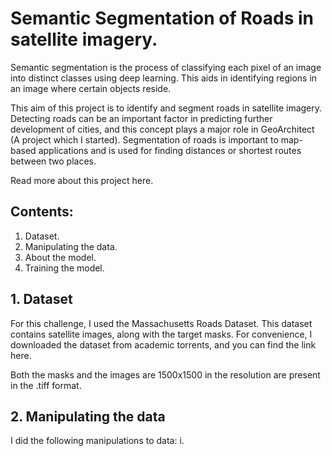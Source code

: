 # Semantic Segmentation of Roads in satellite imagery. 

Semantic segmentation is the process of classifying each pixel of an image into distinct classes using deep learning. This aids in identifying regions in an image where certain objects reside. 

This aim of this project is to identify and segment roads in satellite imagery. Detecting roads can be an important factor in predicting further development of cities, and this concept plays a major role in GeoArchitect (A project which I started). Segmentation of roads is important to map-based applications and is used for finding distances or shortest routes between two places.

Read more about this project here.

## Contents:
1. Dataset.
2. Manipulating the data.
3. About the model.
4. Training the model.

## 1. Dataset

For this challenge, I used the Massachusetts Roads Dataset. This dataset contains satellite images, along with the target masks. For convenience, I downloaded the dataset from academic torrents, and you can find the link here.

Both the masks and the images are 1500x1500 in the resolution are present in the .tiff format.

## 2. Manipulating the data
I did the following manipulations to data:
 i. 



